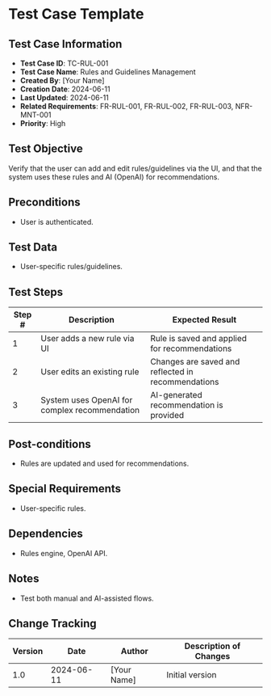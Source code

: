 # Test Case Template

## Test Case Information
- **Test Case ID**: TC-RUL-001
- **Test Case Name**: Rules and Guidelines Management
- **Created By**: [Your Name]
- **Creation Date**: 2024-06-11
- **Last Updated**: 2024-06-11
- **Related Requirements**: FR-RUL-001, FR-RUL-002, FR-RUL-003, NFR-MNT-001
- **Priority**: High

## Test Objective
Verify that the user can add and edit rules/guidelines via the UI, and that the system uses these rules and AI (OpenAI) for recommendations.

## Preconditions
- User is authenticated.

## Test Data
- User-specific rules/guidelines.

## Test Steps
| Step # | Description | Expected Result     |
|--------|-------------|---------------------|
| 1      | User adds a new rule via UI | Rule is saved and applied for recommendations |
| 2      | User edits an existing rule | Changes are saved and reflected in recommendations |
| 3      | System uses OpenAI for complex recommendation | AI-generated recommendation is provided |

## Post-conditions
- Rules are updated and used for recommendations.

## Special Requirements
- User-specific rules.

## Dependencies
- Rules engine, OpenAI API.

## Notes
- Test both manual and AI-assisted flows.

## Change Tracking

| Version | Date | Author | Description of Changes |
|---------|------|--------|------------------------|
| 1.0 | 2024-06-11 | [Your Name] | Initial version | 